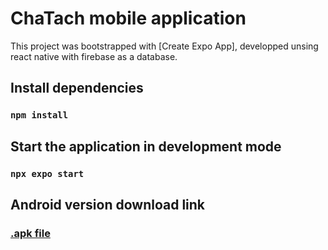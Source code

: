 # ChaTach mobile application

This project was bootstrapped with [Create Expo App], developped unsing react native with firebase as a database.

## Install dependencies

### `npm install`

## Start the application in development mode

### `npx expo start`

## Android version download link

### [.apk file](https://drive.google.com/file/d/1UBq2GFuv7EPpJWQlfPIwPJ-mFqyk8W2I/view?usp=share_link)
